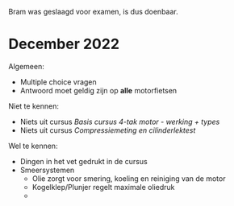 Bram was geslaagd voor examen, is dus doenbaar.

# December 2022
Algemeen:
- Multiple choice vragen
- Antwoord moet geldig zijn op **alle** motorfietsen

Niet te kennen:
- Niets uit cursus *Basis cursus 4-tak motor - werking + types*
- Niets uit cursus *Compressiemeting en cilinderlektest*

Wel te kennen:
- Dingen in het vet gedrukt in de cursus
- Smeersystemen
	- Olie zorgt voor smering, koeling en reiniging van de motor
	- Kogelklep/Plunjer regelt maximale oliedruk
	- 